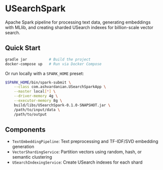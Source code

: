 # USearchSpark

Apache Spark pipeline for processing text data, generating embeddings with MLlib, and creating sharded USearch indexes for billion-scale vector search.

## Quick Start

```bash
gradle jar          # Build the project
docker-compose up   # Run via Docker Compose
```

Or run locally with a `SPARK_HOME` preset:

```bash
$SPARK_HOME/bin/spark-submit \
    --class com.ashvardanian.USearchSparkApp \
    --master local[*] \
    --driver-memory 4g \
    --executor-memory 8g \
    build/libs/USearchSpark-0.1.0-SNAPSHOT.jar \
    /path/to/input/data \
    /path/to/output
```

## Components

- `TextEmbeddingPipeline`: Text preprocessing and TF-IDF/SVD embedding generation
- `VectorShardingService`: Partition vectors using random, hash, or semantic clustering
- `USearchIndexingService`: Create USearch indexes for each shard

